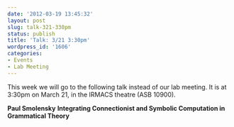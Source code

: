 ```yaml
---
date: '2012-03-19 13:45:32'
layout: post
slug: talk-321-330pm
status: publish
title: 'Talk: 3/21 3:30pm'
wordpress_id: '1606'
categories:
- Events
- Lab Meeting
---
```


This week we will go to the following talk instead of our lab meeting. It is at 3:30pm on March 21, in the IRMACS theatre (ASB 10900).

**Paul Smolensky**
**Integrating Connectionist and Symbolic Computation in Grammatical Theory**
